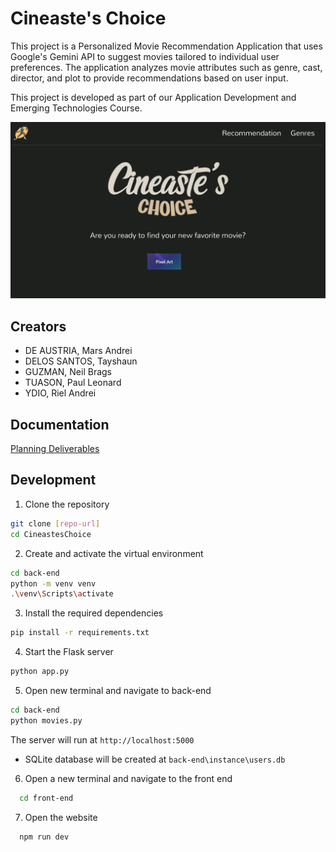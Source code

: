 # Cineaste's Choice

This project is a Personalized Movie Recommendation Application that uses Google's Gemini API to suggest movies tailored to individual user preferences. The application analyzes movie attributes such as genre, cast, director, and plot to provide recommendations based on user input.

This project is developed as part of our Application Development and Emerging Technologies Course.

[![Home](cineaste_home.png)](cineaste_home.png)

## Creators

- DE AUSTRIA, Mars Andrei
- DELOS SANTOS, Tayshaun
- GUZMAN, Neil Brags
- TUASON, Paul Leonard
- YDIO, Riel Andrei


## Documentation

[Planning Deliverables](https://docs.google.com/document/d/1fTf7k4W9xQbLRtqovgkYg1ge-_qTpJ0l1CPcjB897LY/edit?usp=sharing)


## Development

1. Clone the repository
```bash
git clone [repo-url]
cd CineastesChoice
```

2. Create and activate the virtual environment
```bash
cd back-end
python -m venv venv
.\venv\Scripts\activate
```

3. Install the required dependencies
```bash
pip install -r requirements.txt
```

4. Start the Flask server
```bash
python app.py
```

5. Open new terminal and navigate to back-end
```bash
cd back-end
python movies.py
```

The server will run at `http://localhost:5000`

- SQLite database will be created at `back-end\instance\users.db`

6. Open a new terminal and navigate to the front end

```bash
  cd front-end
```

7. Open the website

```bash
  npm run dev
```
